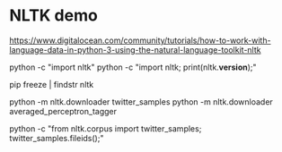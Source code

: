 # NLTK demo

https://www.digitalocean.com/community/tutorials/how-to-work-with-language-data-in-python-3-using-the-natural-language-toolkit-nltk


python -c "import nltk"
python -c "import nltk; print(nltk.__version__);"

pip freeze | findstr nltk  

python -m nltk.downloader twitter_samples
python -m nltk.downloader averaged_perceptron_tagger

python -c "from nltk.corpus import twitter_samples; twitter_samples.fileids();"
